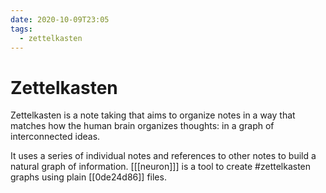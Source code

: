 ```yaml
---
date: 2020-10-09T23:05
tags:
  - zettelkasten
---
```


# Zettelkasten

Zettelkasten is a note taking that aims to organize notes in a way
that matches how the human brain organizes thoughts: in a graph of
interconnected ideas.

It uses a series of individual notes and references to other notes to build a
natural graph of information. [[[neuron]]] is a tool to create #zettelkasten graphs
using plain [[0de24d86]] files.
